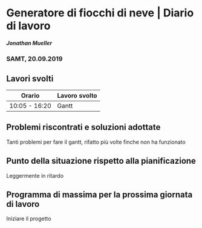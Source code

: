 # Generatore di fiocchi di neve | Diario di lavoro
##### Jonathan Mueller
### SAMT, 20.09.2019

## Lavori svolti


|Orario        |Lavoro svolto                 |
|--------------|------------------------------|
|10:05 - 16:20 |Gantt |

##  Problemi riscontrati e soluzioni adottate

Tanti problemi per fare il gantt, rifatto più volte finche non ha funzionato

##  Punto della situazione rispetto alla pianificazione

Leggermente in ritardo

## Programma di massima per la prossima giornata di lavoro

Iniziare il progetto
